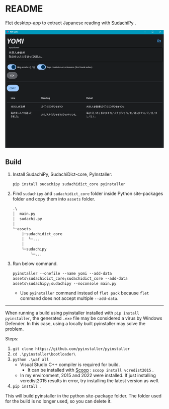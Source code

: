 # README

[Flet](https://flet.dev/) desktop-app to extract Japanese reading with [SudachiPy](https://github.com/WorksApplications/SudachiPy) .

![img](./images/demo.png)

## Build

1. Install SudachiPy, SudachiDict-core, PyInstaller:

    ```
    pip install sudachipy sudachidict_core pyinstaller
    ```

1. Find `sudachipy` and `sudachidict_core` folder inside Python site-packages folder and copy them into `assets` folder.

    ```
    .\
    │  main.py
    │  sudachi.py
    │
    └─assets
        ├─sudachidict_core
        │  └─...
        │
        └─sudachipy
            └─...
    ```

1. Run below command.

    ```
    pyinstaller --onefile --name yomi --add-data assets\sudachidict_core;sudachidict_core --add-data assets\sudachipy;sudachipy --noconsole main.py
    ```

    + Use `pyinstaller` command instead of `flet pack` because `flet` command does not accept multiple `--add-data`.

---

When running a build using pyinstaller installed with `pip install pyinstaller`, the generated `.exe` file may be considered a virus by Windows Defender.
In this case, using a locally built pyinstaller may solve the problem.

Steps:

1. `git clone https://github.com/pyinstaller/pyinstaller`
1. `cd .\pyinstaller\bootloader\`
1. `python .\waf all`
    + Visual Studio C++ compiler is required for build.
        + It can be installed with [Scoop](https://scoop.sh/) : `scoop install vcredist2015` .
    + In my environment, 2015 and 2022 were installed. If just installing vcredist2015 results in error, try installing the latest version as well.
1. `pip install .`

This will build pyinstaller in the python site-package folder.
The folder used for the build is no longer used, so you can delete it.
